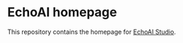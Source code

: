 # EchoAI homepage

This repository contains the homepage for [EchoAI Studio](https://echoai.studio). 
